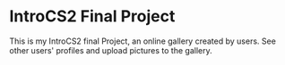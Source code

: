 IntroCS2 Final Project
======================

This is my IntroCS2 final Project, an online gallery created
by users. See other users' profiles and upload pictures to the
gallery.